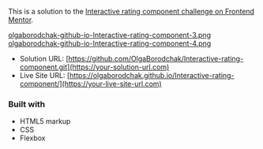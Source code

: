 This is a solution to the [Interactive rating component challenge on Frontend Mentor](https://www.frontendmentor.io/challenges/interactive-rating-component-koxpeBUmI). 


[olgaborodchak-github-io-Interactive-rating-component-3.png](https://postimg.cc/ykMsTFSN)
[olgaborodchak-github-io-Interactive-rating-component-4.png](https://postimg.cc/w77j2qfw)


- Solution URL: [https://github.com/OlgaBorodchak/Interactive-rating-component.git](https://your-solution-url.com)
- Live Site URL: [https://olgaborodchak.github.io/Interactive-rating-component/](https://your-live-site-url.com)



### Built with

- HTML5 markup
- CSS
- Flexbox
